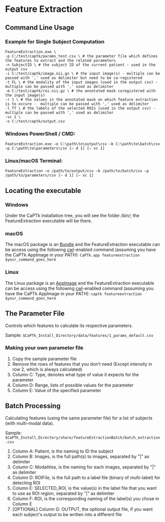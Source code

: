 # Feature Extraction

## Command Line Usage

### Example for Single Subject Computation

```
FeatureExtraction.exe \
-p C:/test/captk/params_test.csv \ # the parameter file which defines the features to extract and the related parameters
-n SubjectID \ # the subject ID of the current patient - used in the output csv
-i C:/test/captk/image.nii.gz \ # the input image(s) - multiple can be passed with ',' used as delimiter but need to be co-registered
-t FL \ # the modality of the input images (used in the output csv) - multiple can be passed with ',' used as delimiter
-m C:/test/captk/roi.nii.gz \ # the annotated mask coregistered with the input image(s)
-r 1 \ # the values in the annotated mask on which feature extraction is to occure -  multiple can be passed with ',' used as delimiter
-l TT \ # the labels of the selected ROIs (used in the output csv) - multiple can be passed with ',' used as delimiter
-vc 1 \
-o C:/test/captk/output.csv
```

### Windows PowerShell / CMD:
```
FeatureExtraction.exe –o C:\path\to\output\csv –b C:\path\to\batch\csv –p C:\path\to\parameters\csv [– d 1] [– vc 1]
```

### Linux/macOS Terminal:
```
FeatureExtraction –o /path/to/output/csv –b /path/to/batch/csv –p /path/to/parameters/csv [– d 1] [– vc 1]
```

## Locating the executable

### Windows

Under the CaPTk installation tree, you will see the folder */bin/*; the FeatureExtraction executable will be there.

### macOS

The macOS package is an [Bundle](https://en.wikipedia.org/wiki/Bundle_(macOS)#macOS_application_bundles) and the FeatureExtraction executable can be access using the following [cwl](https://www.commonwl.org/)-enabled command (assuming you have the CaPTk AppImage in your PATH): ```CaPTk.app featureextraction $your_command_goes_here```

### Linux

The Linux package is an [AppImage](https://appimage.org/) and the FeatureExtraction executable can be access using the following [cwl](https://www.commonwl.org/)-enabled command (assuming you have the CaPTk AppImage in your PATH): ```captk featureextraction $your_command_goes_here```

## The Parameter File

Controls which features to calculate its respective parameters.

Sample: ```$CaPTk_Install_Directory/data/features/1_params_default.csv```

### Making your own parameter file

1. Copy the sample parameter file
2. Remove the rows of features that you don't need (Except intensity in row 2, which is always calculated)
3. Column C: Type, denotes what type of value it expects for the parameter
4. Column D: Range, lists of possible values for the parameter
5. Column E: Value of the specified parameter

## Batch Processing

Calculating features (using the same parameter file) for a list of subjects (with multi-modal data).

Sample: ```$CaPTk_Install_Directory/share/featureExtractionBatch/batch_extraction.csv```

1. Column A: Patient, is the naming to ID the subject
2. Column B: Images, is the full path(s) to images, separated by "|" as delimiter
3. Column C: Modalities, is the naming for each images, separated by "|" as delimiter
4. Column D: ROIFile, is the full path to a label file (binary of multi-label) for detecting ROI
5. Column E: SELECTED_ROI, is the value(s) in the label file that you want to use as ROI region, separated by "|" as delimiter
6. Column F: ROI, is the corresponding naming of the label(s) you chose in Column E
7. [OPTIONAL] Column G: OUTPUT, the optional output file, if you want each subject's output to be written into a different file